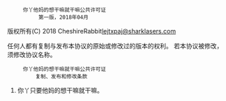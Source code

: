          你丫他妈的想干嘛就干嘛公共许可证
              第一版，2018年04月

版权所有(C) 2018 CheshireRabbit<lejtxpaj@sharklasers.com>

任何人都有复制与发布本协议的原始或修改过的版本的权利。
若本协议被修改，须修改协议名称。

         你丫他妈的想干嘛就干嘛公共许可证
             复制、发布和修改条款

 1. 你丫只要他妈的想干嘛就干嘛。
